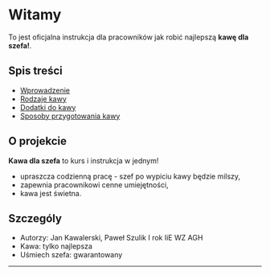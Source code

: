 # Witamy

To jest oficjalna instrukcja dla pracowników jak robić najlepszą **kawę dla szefa!**.

## Spis treści

- [Wprowadzenie](wprowadzenie.md)
- [Rodzaje kawy](rodzaje.md)
- [Dodatki do kawy](zczympodac.md)
- [Sposoby przygotowania kawy](sposoby.md)

## O projekcie

**Kawa dla szefa** to kurs i instrukcja w jednym!

- upraszcza codzienną pracę - szef po wypiciu kawy będzie milszy,
- zapewnia pracownikowi cenne umiejętności,
- kawa jest świetna.

## Szczególy

- Autorzy: Jan Kawalerski, Paweł Szulik I rok IiE WZ AGH
- Kawa: tylko najlepsza
- Uśmiech szefa: gwarantowany

---
